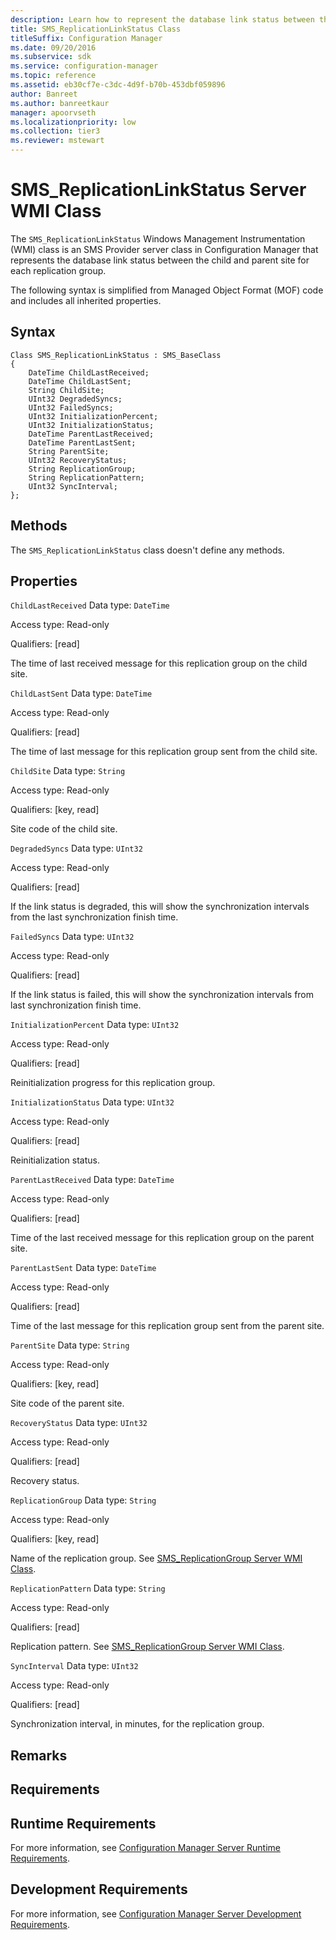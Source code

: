 ```yaml
---
description: Learn how to represent the database link status between the child and parent site for each replication group with SMS_ReplicationLinkStatus.
title: SMS_ReplicationLinkStatus Class
titleSuffix: Configuration Manager
ms.date: 09/20/2016
ms.subservice: sdk
ms.service: configuration-manager
ms.topic: reference
ms.assetid: eb30cf7e-c3dc-4d9f-b70b-453dbf059896
author: Banreet
ms.author: banreetkaur
manager: apoorvseth
ms.localizationpriority: low
ms.collection: tier3
ms.reviewer: mstewart
---
```

# SMS_ReplicationLinkStatus Server WMI Class
The `SMS_ReplicationLinkStatus` Windows Management Instrumentation (WMI) class is an SMS Provider server class in Configuration Manager that represents the database link status between the child and parent site for each replication group.

 The following syntax is simplified from Managed Object Format (MOF) code and includes all inherited properties.

## Syntax

```
Class SMS_ReplicationLinkStatus : SMS_BaseClass
{
    DateTime ChildLastReceived;
    DateTime ChildLastSent;
    String ChildSite;
    UInt32 DegradedSyncs;
    UInt32 FailedSyncs;
    UInt32 InitializationPercent;
    UInt32 InitializationStatus;
    DateTime ParentLastReceived;
    DateTime ParentLastSent;
    String ParentSite;
    UInt32 RecoveryStatus;
    String ReplicationGroup;
    String ReplicationPattern;
    UInt32 SyncInterval;
};
```

## Methods
 The `SMS_ReplicationLinkStatus` class doesn't define any methods.

## Properties
 `ChildLastReceived`
 Data type: `DateTime`

 Access type: Read-only

 Qualifiers: [read]

 The time of last received message for this replication group on the child site.

 `ChildLastSent`
 Data type: `DateTime`

 Access type: Read-only

 Qualifiers: [read]

 The time of last message for this replication group sent from the child site.

 `ChildSite`
 Data type: `String`

 Access type: Read-only

 Qualifiers: [key, read]

 Site code of the child site.

 `DegradedSyncs`
 Data type: `UInt32`

 Access type: Read-only

 Qualifiers: [read]

 If the link status is degraded, this will show the synchronization intervals from the last synchronization finish time.

 `FailedSyncs`
 Data type: `UInt32`

 Access type: Read-only

 Qualifiers: [read]

 If the link status is failed, this will show the synchronization intervals from last synchronization finish time.

 `InitializationPercent`
 Data type: `UInt32`

 Access type: Read-only

 Qualifiers: [read]

 Reinitialization progress for this replication group.

 `InitializationStatus`
 Data type: `UInt32`

 Access type: Read-only

 Qualifiers: [read]

 Reinitialization status.

 `ParentLastReceived`
 Data type: `DateTime`

 Access type: Read-only

 Qualifiers: [read]

 Time of the last received message for this replication group on the parent site.

 `ParentLastSent`
 Data type: `DateTime`

 Access type: Read-only

 Qualifiers: [read]

 Time of the last message for this replication group sent from the parent site.

 `ParentSite`
 Data type: `String`

 Access type: Read-only

 Qualifiers: [key, read]

 Site code of the parent site.

 `RecoveryStatus`
 Data type: `UInt32`

 Access type: Read-only

 Qualifiers: [read]

 Recovery status.

 `ReplicationGroup`
 Data type: `String`

 Access type: Read-only

 Qualifiers: [key, read]

 Name of the replication group. See [SMS_ReplicationGroup Server WMI Class](../../../../../develop/reference/core/servers/configure/sms_replicationgroup-server-wmi-class.md).

 `ReplicationPattern`
 Data type: `String`

 Access type: Read-only

 Qualifiers: [read]

 Replication pattern. See [SMS_ReplicationGroup Server WMI Class](../../../../../develop/reference/core/servers/configure/sms_replicationgroup-server-wmi-class.md).

 `SyncInterval`
 Data type: `UInt32`

 Access type: Read-only

 Qualifiers: [read]

 Synchronization interval, in minutes, for the replication group.

## Remarks

## Requirements

## Runtime Requirements
 For more information, see [Configuration Manager Server Runtime Requirements](../../../../../develop/core/reqs/server-runtime-requirements.md).

## Development Requirements
 For more information, see [Configuration Manager Server Development Requirements](../../../../../develop/core/reqs/server-development-requirements.md).
